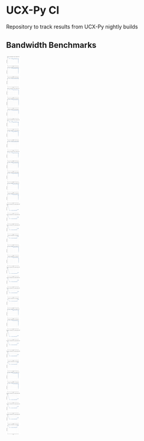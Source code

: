 
# UCX-Py CI

Repository to track results from UCX-Py nightly builds

## Bandwidth Benchmarks

![ucx-py-benchmarks](assets/ucx-py-bandwidth.png)